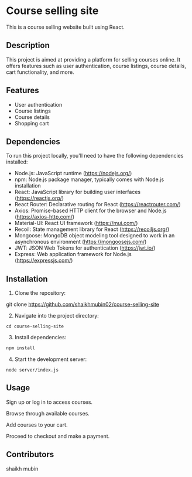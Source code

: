 # Course selling site 


This is a course selling website built using React.

## Description

This project is aimed at providing a platform for selling courses online. It offers features such as user authentication, course listings, course details, cart functionality, and more.

## Features

- User authentication
- Course listings
- Course details
- Shopping cart

## Dependencies

To run this project locally, you'll need to have the following dependencies installed:

- Node.js: JavaScript runtime (https://nodejs.org/)
- npm: Node.js package manager, typically comes with Node.js installation
- React: JavaScript library for building user interfaces (https://reactjs.org/)
- React Router: Declarative routing for React (https://reactrouter.com/)
- Axios: Promise-based HTTP client for the browser and Node.js (https://axios-http.com/)
- Material-UI: React UI framework (https://mui.com/)
- Recoil: State management library for React (https://recoiljs.org/)
- Mongoose: MongoDB object modeling tool designed to work in an asynchronous environment (https://mongoosejs.com/)
- JWT: JSON Web Tokens for authentication (https://jwt.io/)
- Express: Web application framework for Node.js (https://expressjs.com/) 

## Installation

1. Clone the repository: 

git clone https://github.com/shaikhmubin02/course-selling-site

2. Navigate into the project directory: 

```base
cd course-selling-site
```
3. Install dependencies: 

```bash
npm install
```

4. Start the development server: 

```base
node server/index.js
```
## Usage

Sign up or log in to access courses.

Browse through available courses.

Add courses to your cart.

Proceed to checkout and make a payment.

## Contributors

shaikh mubin